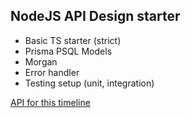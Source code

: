 ## NodeJS API Design starter

- Basic TS starter (strict)
- Prisma PSQL Models
- Morgan
- Error handler 
- Testing setup (unit, integration)

[API for this timeline](https://chronos.framer.website/#introducing-timeline)
